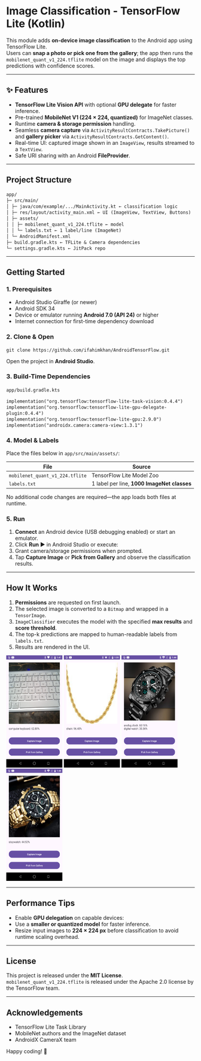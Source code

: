 # Image Classification - TensorFlow Lite (Kotlin)

This module adds **on-device image classification** to the Android app using TensorFlow Lite.  
Users can **snap a photo or pick one from the gallery**; the app then runs the `mobilenet_quant_v1_224.tflite` model on the image and displays the top predictions with confidence scores.

---

## ✨ Features
- **TensorFlow Lite Vision API** with optional **GPU delegate** for faster inference.  
- Pre-trained **MobileNet V1 (224 × 224, quantized)** for ImageNet classes.  
- Runtime **camera & storage permission** handling.  
- Seamless **camera capture** via `ActivityResultContracts.TakePicture()` and **gallery picker** via `ActivityResultContracts.GetContent()`.  
- Real-time UI: captured image shown in an `ImageView`, results streamed to a `TextView`.  
- Safe URI sharing with an Android **FileProvider**.  

---

## Project Structure
```
app/
├─ src/main/
│ ├─ java/com/example/.../MainActivity.kt ← classification logic
│ ├─ res/layout/activity_main.xml ← UI (ImageView, TextView, Buttons)
│ ├─ assets/
│ │ ├─ mobilenet_quant_v1_224.tflite ← model
│ │ └─ labels.txt ← 1 label/line (ImageNet)
│ └─ AndroidManifest.xml
├─ build.gradle.kts ← TFLite & Camera dependencies
└─ settings.gradle.kts ← JitPack repo
```

---

## Getting Started

### 1. Prerequisites
* Android Studio Giraffe (or newer)  
* Android SDK 34  
* Device or emulator running **Android 7.0 (API 24)** or higher  
* Internet connection for first-time dependency download  

### 2. Clone & Open
``` 
git clone https://github.com/ifahimkhan/AndroidTensorFlow.git
```
Open the project in **Android Studio**.

### 3. Build-Time Dependencies
`app/build.gradle.kts`
```
implementation("org.tensorflow:tensorflow-lite-task-vision:0.4.4")
implementation("org.tensorflow:tensorflow-lite-gpu-delegate-plugin:0.4.4")
implementation("org.tensorflow:tensorflow-lite-gpu:2.9.0")
implementation("androidx.camera:camera-view:1.3.1")

```

### 4. Model & Labels
Place the files below in `app/src/main/assets/`:

| File | Source |
|------|--------|
| `mobilenet_quant_v1_224.tflite` | TensorFlow Lite Model Zoo |
| `labels.txt` | 1 label per line, **1000 ImageNet classes** |

No additional code changes are required—the app loads both files at runtime.

### 5. Run
1. **Connect** an Android device (USB debugging enabled) or start an emulator.  
2. Click **Run ▶** in Android Studio or execute:
3. Grant camera/storage permissions when prompted.  
4. Tap **Capture Image** or **Pick from Gallery** and observe the classification results.

---

## How It Works
1. **Permissions** are requested on first launch.  
2. The selected image is converted to a `Bitmap` and wrapped in a `TensorImage`.  
3. `ImageClassifier` executes the model with the specified **max results** and **score threshold**.  
4. The top-k predictions are mapped to human-readable labels from `labels.txt`.  
5. Results are rendered in the UI.

  <img src="app/src/main/res/drawable/img.png" alt="Description of Image 1" height="300" width="150"/> <img src="app/src/main/res/drawable/img_1.png" alt="Description of Image 1" width="150" height="300" />
  <img src="app/src/main/res/drawable/img_2.png" alt="Description of Image 1" height="300"  width="150"/>
  <img src="app/src/main/res/drawable/img_3.png" alt="Description of Image 1" height="300"  width="150"/>


---

## Performance Tips
* Enable **GPU delegation** on capable devices:
* Use a **smaller or quantized model** for faster inference.  
* Resize input images to **224 × 224 px** before classification to avoid runtime scaling overhead.

---

## License
This project is released under the **MIT License**.  
`mobilenet_quant_v1_224.tflite` is released under the Apache 2.0 license by the TensorFlow team.

---

## Acknowledgements
- TensorFlow Lite Task Library  
- MobileNet authors and the ImageNet dataset  
- AndroidX CameraX team

Happy coding! 🚀



